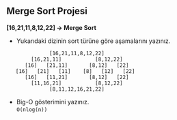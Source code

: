 ## Merge Sort Projesi

**[16,21,11,8,12,22] -> Merge Sort**  
* Yukarıdaki dizinin sort türüne göre aşamalarını yazınız.  

```
              [16,21,11,8,12,22]  
        [16,21,11]           [8,12,22]  
      [16]   [21,11]       [8,12]   [22]  
   [16]   [21]   [11]    [8]   [12]   [22]  
      [16]   [11,21]       [8,12]   [22]  
        [11,16,21]           [8,12,22]  
              [8,11,12,16,21,22]  
```

* Big-O gösterimini yazınız.  
  ```O(nlog(n))```
